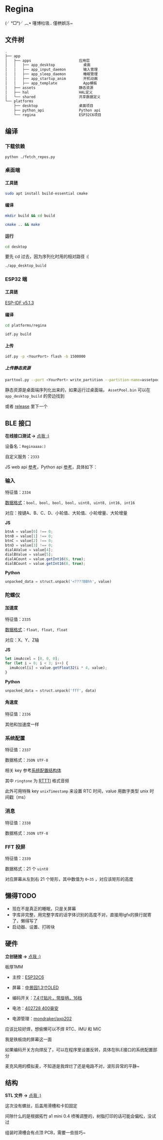 # Regina

(╯°□°)╯︵◓ 噻博柆圾.. 僅栱娯泺~

## 文件树

```bash
.
├── app
│   ├── apps                      应用层
│   │   ├── app_desktop             桌面
│   │   ├── app_input_daemon        输入管理
│   │   ├── app_sleep_daemon        睡眠管理
│   │   ├── app_startup_anim        开机动画
│   │   ├── app_template            App模板
│   ├── assets                    静态资源
│   ├── hal                       HAL定义
│   └── shared                    共享数据定义
└── platforms
    ├── desktop                   桌面项目
    ├── python_api                Python api
    └── regina                    ESP32C6项目
```

## 编译

### 下载依赖

```bash
python ./fetch_repos.py
```

### 桌面端

#### 工具链

```bash
sudo apt install build-essential cmake
```

#### 编译

```bash
mkdir build && cd build
```
```bash
cmake .. && make
```
#### 运行

```bash
cd desktop
```

要先 cd 过去，因为序列化时用的相对路径 :(

```bash
./app_desktop_build
```

### ESP32 端

#### 工具链

[ESP-IDF v5.1.3](https://docs.espressif.com/projects/esp-idf/en/v5.1.3/esp32s3/index.html)

#### 编译

```bash
cd platforms/regina
```

```bash
idf.py build
```

#### 上传

```bash
idf.py -p <YourPort> flash -b 1500000
```

##### 上传静态资源

```bash
parttool.py --port <YourPort> write_partition --partition-name=assetpool --input "path/to/AssetPool.bin"
```

静态资源是桌面端序列化出来的，如果运行过桌面端， `AssetPool.bin` 可以在 `app_desktop_build` 的旁边找到

或者 [release](https://github.com/Forairaaaaa/Regina/releases/latest) 里下一个

## BLE 接口

**在线接口测试 ->** [点我 :)](https://phalange.vercel.app/)

设备名：`Reginaaaa:)`

自定义服务：`2333`

JS web api [参考](https://github.com/Forairaaaaa/Phalange/blob/main/app/page.tsx#L40)，Python api [参考](https://github.com/Forairaaaaa/Regina/tree/main/platforms/python_api)，具体如下：

### 输入

特征值：`2334`

[数据格式](https://github.com/Forairaaaaa/Regina/blob/main/platforms/regina/main/hal_regina/components/hal_ble.cpp#L50)：`bool, bool, bool, bool, uint8, uint8, int16, int16`

对应：按键A、B、C、D、小轮值、大轮值、小轮增量、大轮增量

**JS**

```js
btnA = value[0] !== 0;
btnB = value[1] !== 0;
btnC = value[2] !== 0;
btnD = value[3] !== 0;
dialAValue = value[4];
dialBValue = value[5];
dialACount = value.getInt16(6, true);
dialBCount = value.getInt16(8, true);
```

**Python**

```python
unpacked_data = struct.unpack('<????BBhh', value)
```

### 陀螺仪

#### 加速度

特征值：`2335`

[数据格式](https://github.com/Forairaaaaa/Regina/blob/main/platforms/regina/main/hal_regina/components/hal_ble.cpp#L103)：`float, float, float`

对应：X、Y、Z轴

**JS**

```js
let imuAccel = [0, 0, 0];
for (let i = 0; i < 3; i++) {
  imuAccel[i] = value.getFloat32(i * 4, value);
}
```

**Python**

```python
unpacked_data = struct.unpack('fff', data)
```

#### 角速度

特征值：`2336`

其他和加速度一样

### 系统配置

特征值：`2337`

数据格式：`JSON UTF-8`

相关 key 参考[系统配置结构体](https://github.com/Forairaaaaa/Regina/blob/main/app/hal/types.h#L100)

其中 `ringtone` 为 [RTTTI](https://en.wikipedia.org/wiki/Run-time_type_information) 格式音频

此外可用特殊 key `unixTimestamp` 来设置 RTC 时间，value 用数字类型 unix 时间戳（ms）

### 消息

特征值：`2338`

数据格式：`JSON UTF-8`

### FFT 投屏 

特征值：`2339`

数据格式：21 个 `uint8`

对应屏幕从左到右 21 个矩形，其中数值为 `0~35` ，对应该矩形的高度

## 懒得TODO

- 现在不是真正的睡眠，只是关屏幕
- 字库非完整，用完整字库的话字体识别的高度不对，直接用lgfx的换行就寄了，懒得写了
- 启动器、设置、打砖块

## 硬件

**立创链接 ->** [点我 :)](https://oshwhub.com/eedadada/phalange)

板厚1MM

- 主控：[ESP32C6](https://item.taobao.com/item.htm?_u=42bdtj0fc30b&id=745245326098&spm=a1z09.2.0.0.52ce2e8dzg9AZA)

- 屏幕：[中景园1.3寸OLED](https://item.taobao.com/item.htm?_u=42bdtj0f8fa9&id=634786783290&spm=a1z09.2.0.0.52ce2e8dzg9AZA)

- 编码开关：[7.4寸贴片，带旋柄，16档](https://detail.tmall.com/item.htm?_u=42bdtj0f1a01&id=608662157272&spm=a1z09.2.0.0.52ce2e8dzg9AZA&skuId=5177216842298)

- 电池：[402728 400毫安](https://detail.tmall.com/item.htm?_u=42bdtj0f77a8&id=632947661144&spm=a1z09.2.0.0.52ce2e8dzg9AZA)
- 电源管理：[mondraker/axp202](https://oshwhub.com/mondraker/axp202-zeng-ge-yan-zheng)

应该比较好焊，想偷懒可以不焊 RTC、IMU 和 MIC

我是铁板烧的屏幕这一面

如果编码开关方向焊反了，可以在程序里设置反转，具体在BLE接口的系统配置部分

麦克风用的模拟麦，不知道是我焊烂了还是电路不对，波形异常的平静~

## 结构

**STL 文件 ->** [点我 :)](https://github.com/Forairaaaaa/Regina/releases/latest)

这次没有螺丝，后盖用滑槽和卡扣固定

间隙什么的是根据拓竹 a1 mini 0.4 喷嘴调整的，树脂打印的话可能会偏松，没试过

组装时滑槽会有点顶 PCB，需要一些技巧~
